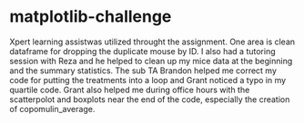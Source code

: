 # matplotlib-challenge
Xpert learning assistwas utilized throught the assignment. One area is clean dataframe for dropping the duplicate mouse by ID.
I also had a tutoring session with Reza and he helped to clean up my mice data at the beginning and the summary statistics. The sub TA Brandon helped me correct my code for putting the treatments into a loop and Grant noticed a typo in my quartile code. Grant also helped me during office hours with the scatterpolot and boxplots near the end of the code, especially the creation of copomulin_average.
